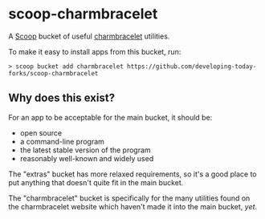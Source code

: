 # scoop-charmbracelet

A [Scoop](http://scoop.sh) bucket of useful [charmbracelet](https://github.com/charmbracelet/) utilities.

To make it easy to install apps from this bucket, run:

    > scoop bucket add charmbracelet https://github.com/developing-today-forks/scoop-charmbracelet

## Why does this exist?

For an app to be acceptable for the main bucket, it should be:

* open source
* a command-line program
* the latest stable version of the program
* reasonably well-known and widely used

The "extras" bucket has more relaxed requirements, so it's a good place to put anything that doesn't quite fit in the main bucket.

The "charmbracelet" bucket is specifically for the many utilities found on the charmbracelet website which haven't made it into the main bucket, _yet_.
